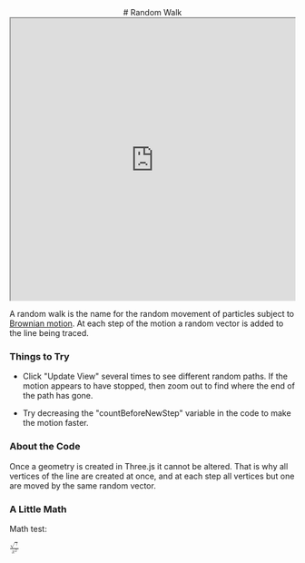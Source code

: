 <center>
# Random Walk
</center>

<div style='overflow: auto; height: 500px'>
<iframe src=http://exploratoria.github.io/lib/code-edit-view/code-edit-view.html#http://exploratoria.github.io/exhibits/heat/random-walk.html style='width: 100%; height: 500px'></iframe>
</div>

A random walk is the name for the random movement of particles subject to <a href="https://en.wikipedia.org/wiki/Brownian_motion">Brownian motion</a>. At each step of the motion a random vector is added to the line being traced.

### Things to Try

* Click "Update View" several times to see different random paths. If the motion appears to have stopped, then zoom out to find where the end of the path has gone.

* Try decreasing the "countBeforeNewStep" variable in the code to make the motion faster.
 
### About the Code

Once a geometry is created in Three.js it cannot be altered. That is why all vertices of the line are created at once, and at each step all vertices but one are moved by the same random vector.

### A Little Math

Math test:

<math><mfrac><msqrt><mi>&gamma;</mi></msqrt><msup><mi>x</mi><mn>2</mn></msup></mfrac></math>
